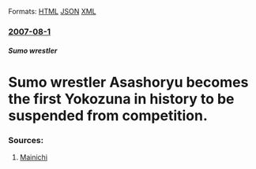 
Formats: [HTML](/news/2007/08/1/sumo-wrestler-asashoryu-becomes-the-first-yokozuna-in-history-to-be-suspended-from-competition.html)  [JSON](/news/2007/08/1/sumo-wrestler-asashoryu-becomes-the-first-yokozuna-in-history-to-be-suspended-from-competition.json)  [XML](/news/2007/08/1/sumo-wrestler-asashoryu-becomes-the-first-yokozuna-in-history-to-be-suspended-from-competition.xml)  

### [2007-08-1](/news/2007/08/1/index.md)

##### Sumo wrestler
#  Sumo wrestler Asashoryu becomes the first Yokozuna in history to be suspended from competition. 




### Sources:

1. [Mainichi](http://mdn.mainichi-msn.co.jp/national/news/20070801p2a00m0sp021000c.html)
